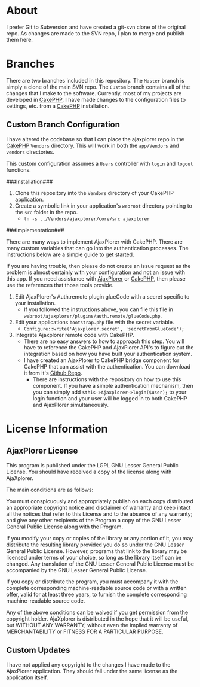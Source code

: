 About
=====

I prefer Git to Subversion and have created a git-svn clone of the original repo. As changes are made to the SVN repo, I plan to merge and publish them here.

Branches
========

There are two branches included in this repository. The `Master` branch is simply a clone of the main SVN repo. The `Custom` branch contains all of the changes that I make to the software. Currently, most of my projects are developed in [CakePHP](http://cakephp.org), I have made changes to the configuration files to settings, etc. from a [CakePHP](http://cakephp.org) installation.

Custom Branch Configuration
---------------------------

I have altered the codebase so that I can place the ajaxplorer repo in the [CakePHP](http://cakephp.org) `Vendors` directory. This will work in both the `app/Vendors` and `vendors` directories.

This custom configuration assumes a `Users` controller with `login` and `logout` functions.

###Installation###

1. Clone this repository into the `Vendors` directory of your CakePHP application.
2. Create a symbolic link in your application's `webroot` directory pointing to the `src` folder in the repo.
	- `ln -s ../Vendors/ajaxplorer/core/src ajaxplorer`

###Implementation###

There are many ways to implement AjaxPlorer with CakePHP. There are many custom variables that can go into the authentication processes. The instructions below are a simple guide to get started.

If you are having trouble, then please do not create an issue request as the problem is almost certainly with your configuration and not an issue with this app. If you need assistance with [AjaxPlorer](http://ajaxplorer.info) or [CakePHP](http://cakephp.net), then please use the references that those tools provide.

1. Edit AjaxPlorer's Auth.remote plugin glueCode with a secret specific to your installation.
	* If you followed the instructions above, you can file this file in `webroot/ajaxplorer/plugins/auth.remote/glueCode.php`.
2. Edit your applications `bootstrap.php` file with the secret variable.
	* `Configure::write('Ajaxplorer.secret', 'secretFromGlueCode');`
3. Integrate Ajaxplorer remote code with CakePHP.
	* There are no easy answers to how to approach this step. You will have to reference the CakePHP and AjaxPlorer API's to figure out the integration based on how you have built your authentication system.
	* I have created an AjaxPlorer to CakePHP bridge component for CakePHP that can assist with the authentication. You can download it from it's [Github Repo](https://github.com/scottharwell/ajaxplorer-cakephp-bridge-component).
		* There are instructions with the repository on how to use this component. If you have a simple authentication mechanism, then you can simply add `$this->Ajaxplorer->login($user);` to your login function and your user will be logged in to both CakePHP and AjaxPlorer simultaneously.

License Information
===================

AjaxPlorer License
------------------

This program is published under the LGPL GNU Lesser General Public License. You should have received a copy of the license along with AjaXplorer.

The main conditions are as follows:

You must conspicuously and appropriately publish on each copy distributed an appropriate copyright notice and disclaimer of warranty and keep intact all the notices that refer to this License and to the absence of any warranty; and give any other recipients of the Program a copy of the GNU Lesser General Public License along with the Program.

If you modify your copy or copies of the library or any portion of it, you may distribute the resulting library provided you do so under the GNU Lesser General Public License. However, programs that link to the library may be licensed under terms of your choice, so long as the library itself can be changed. Any translation of the GNU Lesser General Public License must be accompanied by the GNU Lesser General Public License.

If you copy or distribute the program, you must accompany it with the complete corresponding machine-readable source code or with a written offer, valid for at least three years, to furnish the complete corresponding machine-readable source code.

Any of the above conditions can be waived if you get permission from the copyright holder. AjaXplorer is distributed in the hope that it will be useful, but WITHOUT ANY WARRANTY; without even the implied warranty of MERCHANTABILITY or FITNESS FOR A PARTICULAR PURPOSE.

Custom Updates
--------------

I have not applied any copyright to the changes I have made to the AjaxPlorer application. They should fall under the same license as the application itself.